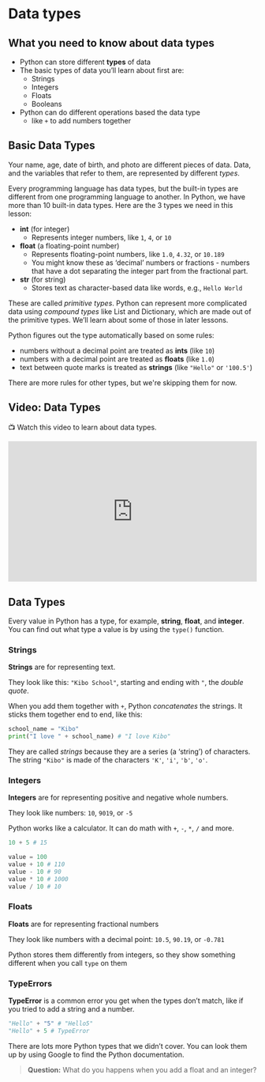 # Data types

## What you need to know about data types

- Python can store different **types** of data
- The basic types of data you’ll learn about first are:
  - Strings
  - Integers
  - Floats
  - Booleans
- Python can do different operations based the data type
  - like `+` to add numbers together

## Basic Data Types

Your name, age, date of birth, and photo are different pieces of data. Data, and the variables that refer to them, are represented by different _types_.

Every programming language has data types, but the built-in types are different from one programming language to another. In Python, we have more than 10 built-in data types. Here are the 3 types we need in this lesson:

- **int** (for integer)
  - Represents integer numbers, like `1`, `4`, or `10`
- **float** (a floating-point number)
  - Represents floating-point numbers, like `1.0`, `4.32`, or `10.189`
  - You might know these as ‘decimal’ numbers or fractions - numbers that have a dot separating the integer part from the fractional part.
- **str** (for string)
  - Stores text as character-based data like words, e.g., `Hello World`

These are called _primitive types_. Python can represent more complicated data using _compound types_ like List and Dictionary, which are made out of the primitive types. We’ll learn about some of those in later lessons.

Python figures out the type automatically based on some rules:

- numbers without a decimal point are treated as **ints** (like `10`)
- numbers with a decimal point are treated as **floats** (like `1.0`)
- text between quote marks is treated as **strings** (like `"Hello"` or `'100.5'`)

There are more rules for other types, but we're skipping them for now.

## Video: Data Types

<aside>

📺 Watch this video to learn about data types.

</aside>

<div style="position: relative; padding-bottom: 56.25%; height: 0;"><iframe src="https://www.youtube.com/embed/xvmPtqoEBn8" title="YouTube video player" frameborder="0" allow="accelerometer; autoplay; clipboard-write; encrypted-media; gyroscope; picture-in-picture" allowfullscreen style="position: absolute; top: 0; left: 0; width: 100%; height: 100%;"></iframe></div>

## Data Types

Every value in Python has a type, for example, **string**, **float**, and **integer**. You can find out what type a value is by using the `type()` function.

### Strings

**Strings** are for representing text.

They look like this: `"Kibo School"`, starting and ending with `"`, the _double quote_.

When you add them together with `+`, Python _concatenates_ the strings. It sticks them together end to end, like this:
```python
school_name = "Kibo"
print("I love " + school_name) # "I love Kibo"
```

They are called _strings_ because they are a series (a ‘string’) of characters. The string `"Kibo"` is made of the characters `'K'`, `'i'`, `'b'`, `'o'`.

### Integers

**Integers** are for representing positive and negative whole numbers.

They look like numbers: `10`, `9019`, or `-5`

Python works like a calculator. It can do math with `+`, `-`, `*`, `/` and more.

```python
10 + 5 # 15

value = 100
value + 10 # 110
value - 10 # 90
value * 10 # 1000
value / 10 # 10
```

### Floats

**Floats** are for representing fractional numbers

They look like numbers with a decimal point: `10.5`, `90.19`, or `-0.781`

Python stores them differently from integers, so they show something different when you call `type` on them

### TypeErrors

**TypeError** is a common error you get when the types don’t match, like if you tried to add a string and a number.

```python
"Hello" + "5" # "Hello5"
"Hello" + 5 # TypeError
```
There are lots more Python types that we didn’t cover. You can look them up by using Google to find the Python documentation.

> **Question:** What do you happens when you add a float and an integer?
